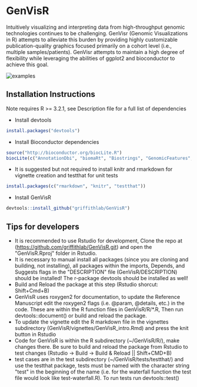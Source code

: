 # GenVisR
Intuitively visualizing and interpreting data from high-throughput genomic technologies continues to be challenging. GenVisr (Genomic Visualizations in R) attempts to alleviate this burden by providing highly customizable publication-quality graphics focused primarily on a cohort level (i.e., multiple samples/patients). GenVisr attempts to maintain a high degree of flexibility while leveraging the abilities of ggplot2 and bioconductor to achieve this goal.

![examples](https://github.com/zskidmor/GGgenome/blob/master/Images/test.png)

## Installation Instructions

Note requires R >= 3.2.1, see Description file for a full list of dependencies

* Install devtools
```R
install.packages("devtools")
```

* Install Bioconductor dependencies
```R
source("http://bioconductor.org/biocLite.R")
biocLite(c("AnnotationDbi", "biomaRt", "Biostrings", "GenomicFeatures", "GenomicRanges", "Rsamtools"))
```

* It is suggested but not required to install knitr and rmarkdown for vignette creation and testthat for unit tests
```R
install.packages(c("rmarkdown", "knitr", "testthat"))
```

* Install GenVisR
```R
devtools::install_github("griffithlab/GenVisR")
```

## Tips for developers
* It is recommended to use Rstudio for development, Clone the repo at (https://github.com/griffithlab/GenVisR.git) and open the "GenVisR.Rproj" folder in Rstudio.
* It is necessary to manual install all packages (since you are cloning and building, not installing), all packages within the imports, Depends, and Suggests flags in the "DESCRIPTION" file (GenVisR/DESCRIPTION) should be installed! The r-package devtools should be installed as well!
* Build and Reload the package at this step (Rstudio shorcut: Shift+Cmd+B)
* GenVisR uses roxygen2 for documentation, to update the Reference Manuscript edit the roxygen2 flags (i.e. @param, @details, etc.) in the code. These are within the R function files in GenVisR/R/*.R, Then run devtools::document() or build and reload the package.
* To update the vignette edit the R markdown file in the vignettes subdirectory (GenVisR/vignettes/GenVisR_intro.Rmd) and press the knit button in Rstudio
* Code for GenVisR is within the R subdirectory (~/GenVisR/R/), make changes there. Be sure to build and reload the package from Rstudio to test changes (Rstudio -> Build -> Build & Reload || Shift+CMD+B)
* test cases are in the test subdirectory (~/GenVisR/tests/testthat/) and use the testthat package, tests must be named with the character string "test" in the beginning of the name (i.e. for the waterfall function the test file would look like test-waterfall.R). To run tests run devtools::test()
